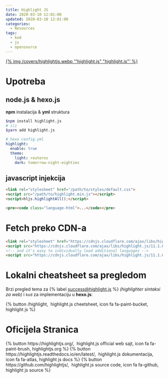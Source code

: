 ```yaml
---
title: Highlight JS
date: 2020-03-10 12:01:00
updated: 2020-03-10 12:01:00
categories:
  - Resources
tags:
  - kod
  - js
  - opensource
---
```


<a href="opensource_resursi_highlightjs" aria-label="pročitaj" title="Highlight JS">{% img /covers/highlightjs.webp '"highlight.js" "highlight.js"' %}</a>

<!--more-->

# Upotreba

## node.js & hexo.js

**npm** instalacija & **yml** struktura

```sh
$npm install highlight.js
# ili
$yarn add highlight.js
```

```yml
#_hexo config.yml
highlight:
  enable: true
  theme:
    light: routeros
    dark: tomorrow-night-eighties
```

## javascript injekcija

```html
<link rel="stylesheet" href="/path/to/styles/default.css">
<script src="/path/to/highlight.min.js"></script>
<script>hljs.highlightAll();</script>

```

```html
<pre><code class="language-html">...</code></pre>
```

# Fetch preko CDN-a

```html
<link rel="stylesheet" href="https://cdnjs.cloudflare.com/ajax/libs/highlight.js/11.1.0/styles/default.min.css">
<script src="https://cdnjs.cloudflare.com/ajax/libs/highlight.js/11.1.0/highlight.min.js"></script>
<!-- and it's easy to individually load additional languages -->
<script src="https://cdnjs.cloudflare.com/ajax/libs/highlight.js/11.1.0/languages/go.min.js"></script>

```

# Lokalni cheatsheet sa pregledom

Brzi pregled tema za {% label success@highlight.js %} *(highlighter sintaksi za web)* i `kod` za implementaciju u **hexo.js**:

<p class="centar">{% button /highlight, &nbsp;highlight.js cheetsheet, icon fa fa-paint-bucket, highlight js %}</p>

# Oficijela Stranica

<p class="centar">
{% button https://highlightjs.org/, &nbsp;highlight.js official web sajt, icon fa fa-paint-brush, highlightjs.org %}
{% button https://highlightjs.readthedocs.io/en/latest/, &nbsp;highlight.js dokumentacija, icon fa fa-atlas, highlight js docs %}
{% button https://github.com/highlightjs/, &nbsp;highlight.js source code, icon fa fa-github, highlight js source %}
</p>
